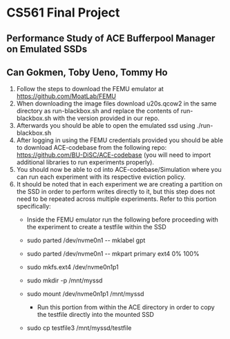 # CS561 Final Project
## Performance Study of ACE Bufferpool Manager on Emulated SSDs
## Can Gokmen, Toby Ueno, Tommy Ho
1. Follow the steps to download the FEMU emulator at https://github.com/MoatLab/FEMU
2. When downloading the image files download u20s.qcow2 in the same directory as run-blackbox.sh and replace the contents of run-blackbox.sh with the version provided in our repo.
3. Afterwards you should be able to open the emulated ssd using ./run-blackbox.sh
4. After logging in using the FEMU credentials provided you should be able to download ACE-codebase from the following repo: https://github.com/BU-DiSC/ACE-codebase (you will need to import additional libraries to run experiments properly).
5. You should now be able to cd into ACE-codebase/Simulation where you can run each experiment with its respective eviction policy.
6. It should be noted that in each experiment we are creating a partition on the SSD in order to perform writes directly to it, but this step does not need to be repeated across multiple experiments. Refer to this portion specifically:
    - Inside the FEMU emulator run the following before proceeding with the experiment to create a testfile within the SSD
    - sudo parted /dev/nvme0n1 -- mklabel gpt
    - sudo parted /dev/nvme0n1 -- mkpart primary ext4 0% 100%
    - sudo mkfs.ext4 /dev/nvme0n1p1
    - sudo mkdir -p /mnt/myssd
   - sudo mount /dev/nvme0n1p1 /mnt/myssd
    
     - Run this portion from within the ACE directory in order to copy the testfile directly into the mounted SSD
    - sudo cp testfile3 /mnt/myssd/testfile

